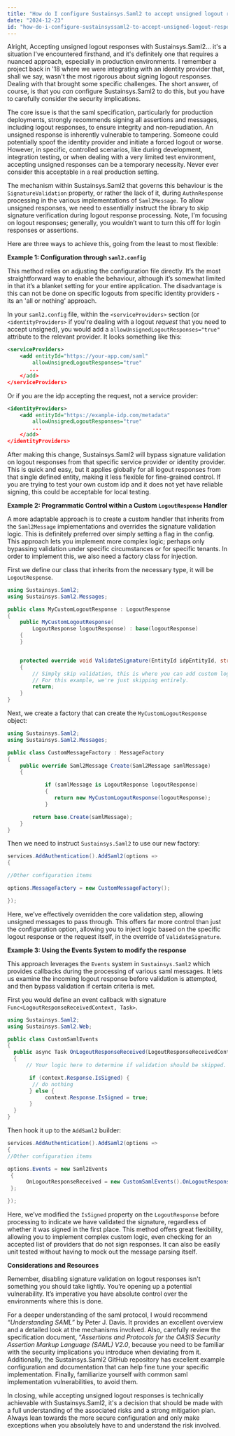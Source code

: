 ```yaml
---
title: "How do I configure Sustainsys.Saml2 to accept unsigned logout responses?"
date: "2024-12-23"
id: "how-do-i-configure-sustainsyssaml2-to-accept-unsigned-logout-responses"
---
```


Alright,  Accepting unsigned logout responses with Sustainsys.Saml2… it's a situation I've encountered firsthand, and it's definitely one that requires a nuanced approach, especially in production environments. I remember a project back in '18 where we were integrating with an identity provider that, shall we say, wasn't the most rigorous about signing logout responses. Dealing with that brought some specific challenges. The short answer, of course, is that you *can* configure Sustainsys.Saml2 to do this, but you have to carefully consider the security implications.

The core issue is that the saml specification, particularly for production deployments, strongly recommends signing all assertions and messages, including logout responses, to ensure integrity and non-repudiation. An unsigned response is inherently vulnerable to tampering. Someone could potentially spoof the identity provider and initiate a forced logout or worse. However, in specific, controlled scenarios, like during development, integration testing, or when dealing with a very limited test environment, accepting unsigned responses can be a temporary necessity. Never ever consider this acceptable in a real production setting.

The mechanism within Sustainsys.Saml2 that governs this behaviour is the `SignatureValidation` property, or rather the lack of it, during `AuthnResponse` processing in the various implementations of `Saml2Message`. To allow unsigned responses, we need to essentially instruct the library to skip signature verification during logout response processing. Note, I'm focusing on logout responses; generally, you wouldn’t want to turn this off for login responses or assertions.

Here are three ways to achieve this, going from the least to most flexible:

**Example 1: Configuration through `saml2.config`**

This method relies on adjusting the configuration file directly. It’s the most straightforward way to enable the behaviour, although it’s somewhat limited in that it’s a blanket setting for your entire application. The disadvantage is this can not be done on specific logouts from specific identity providers - its an 'all or nothing' approach.

In your `saml2.config` file, within the `<serviceProviders>` section (or `<identityProviders>` if you're dealing with a logout *request* that you need to accept unsigned), you would add a `allowUnsignedLogoutResponses="true"` attribute to the relevant provider. It looks something like this:

```xml
<serviceProviders>
    <add entityId="https://your-app.com/saml" 
        allowUnsignedLogoutResponses="true"
       ...
    </add>
</serviceProviders>
```
Or if you are the idp accepting the request, not a service provider:

```xml
<identityProviders>
    <add entityId="https://example-idp.com/metadata"
        allowUnsignedLogoutResponses="true"
        ...
    </add>
</identityProviders>
```

After making this change, Sustainsys.Saml2 will bypass signature validation on logout responses from that specific service provider or identity provider. This is quick and easy, but it applies globally for all logout responses from that single defined entity, making it less flexible for fine-grained control. If you are trying to test your own custom idp and it does not yet have reliable signing, this could be acceptable for local testing.

**Example 2: Programmatic Control within a Custom `LogoutResponse` Handler**

A more adaptable approach is to create a custom handler that inherits from the `Saml2Message` implementations and overrides the signature validation logic. This is definitely preferred over simply setting a flag in the config. This approach lets you implement more complex logic; perhaps only bypassing validation under specific circumstances or for specific tenants. In order to implement this, we also need a factory class for injection.

First we define our class that inherits from the necessary type, it will be `LogoutResponse`.

```csharp
using Sustainsys.Saml2;
using Sustainsys.Saml2.Messages;

public class MyCustomLogoutResponse : LogoutResponse
{
    public MyCustomLogoutResponse(
        LogoutResponse logoutResponse) : base(logoutResponse)
    {
    }


    protected override void ValidateSignature(EntityId idpEntityId, string expectedSigner)
    {
        // Simply skip validation, this is where you can add custom logic.
        // For this example, we're just skipping entirely.
        return;
    }
}
```
Next, we create a factory that can create the `MyCustomLogoutResponse` object:

```csharp
using Sustainsys.Saml2;
using Sustainsys.Saml2.Messages;

public class CustomMessageFactory : MessageFactory
{
    public override Saml2Message Create(Saml2Message samlMessage)
    {

            if (samlMessage is LogoutResponse logoutResponse)
            {
               return new MyCustomLogoutResponse(logoutResponse);
            }

        return base.Create(samlMessage);
    }
}

```
Then we need to instruct `Sustainsys.Saml2` to use our new factory:

```csharp
services.AddAuthentication().AddSaml2(options =>
{

//Other configuration items

options.MessageFactory = new CustomMessageFactory();

});
```

Here, we’ve effectively overridden the core validation step, allowing unsigned messages to pass through. This offers far more control than just the configuration option, allowing you to inject logic based on the specific logout response or the request itself, in the override of `ValidateSignature`.

**Example 3: Using the Events System to modify the response**

This approach leverages the `Events` system in `Sustainsys.Saml2` which provides callbacks during the processing of various saml messages. It lets us examine the incoming logout response before validation is attempted, and then bypass validation if certain criteria is met.

First you would define an event callback with signature `Func<LogoutResponseReceivedContext, Task>`.

```csharp
using Sustainsys.Saml2;
using Sustainsys.Saml2.Web;

public class CustomSamlEvents
{
  public async Task OnLogoutResponseReceived(LogoutResponseReceivedContext context)
  {
      // Your logic here to determine if validation should be skipped.

       if (context.Response.IsSigned) {
        // do nothing
       } else {
            context.Response.IsSigned = true;
       }
  }
}
```

Then hook it up to the `AddSaml2` builder:

```csharp
services.AddAuthentication().AddSaml2(options =>
{
//Other configuration items

options.Events = new Saml2Events
 {
      OnLogoutResponseReceived = new CustomSamlEvents().OnLogoutResponseReceived
 };

});
```
Here, we’ve modified the `IsSigned` property on the `LogoutResponse` before processing to indicate we have validated the signature, regardless of whether it was signed in the first place. This method offers great flexibility, allowing you to implement complex custom logic, even checking for an accepted list of providers that do not sign responses. It can also be easily unit tested without having to mock out the message parsing itself.

**Considerations and Resources**

Remember, disabling signature validation on logout responses isn't something you should take lightly. You’re opening up a potential vulnerability. It’s imperative you have absolute control over the environments where this is done.

For a deeper understanding of the saml protocol, I would recommend *“Understanding SAML”* by Peter J. Davis. It provides an excellent overview and a detailed look at the mechanisms involved. Also, carefully review the specification document, “*Assertions and Protocols for the OASIS Security Assertion Markup Language (SAML) V2.0*, because you need to be familiar with the security implications you introduce when deviating from it. Additionally, the Sustainsys.Saml2 GitHub repository has excellent example configuration and documentation that can help fine tune your specific implementation. Finally, familiarize yourself with common saml implementation vulnerabilities, to avoid them.

In closing, while accepting unsigned logout responses is technically achievable with Sustainsys.Saml2, it's a decision that should be made with a full understanding of the associated risks and a strong mitigation plan. Always lean towards the more secure configuration and only make exceptions when you absolutely have to and understand the risk involved.
